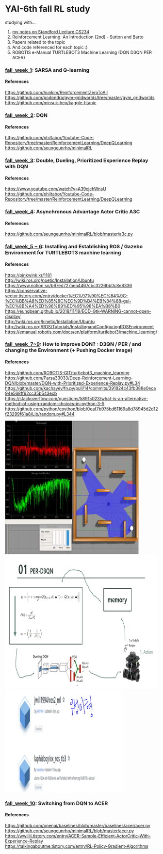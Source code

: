# YAI-6th fall RL study
  
studying with...  
1. [my notes on Standford Lecture CS234](https://github.com/laphisboy/RL_Summer/)  
2. Reinforcement Learning: An Introduction (2nd) - Sutton and Barto  
3. Papers related to the topic  
4. And code referenced for each topic :)  
5. ROBOTIS e-Manual TURTLEBOT3 Machine Learning (DQN D3QN PER ACER)


### [fall_week_1](https://github.com/laphisboy/RL_fall/tree/master/fall_week_1): SARSA and Q-learning

#### References  
https://github.com/hunkim/ReinforcementZeroToAll  
https://github.com/podondra/gym-gridworlds/tree/master/gym_gridworlds  
https://github.com/minsuk-heo/kaggle-titanic

### [fall_week_2](https://github.com/laphisboy/RL_fall/tree/master/fall_week_2): DQN

#### References
https://github.com/philtabor/Youtube-Code-Repository/tree/master/ReinforcementLearning/DeepQLearning
https://github.com/seungeunrho/minimalRL

### [fall_week_3](https://github.com/laphisboy/RL_fall/tree/master/fall_week_3): Double, Dueling, Prioritized Experience Replay with DQN

#### References
https://www.youtube.com/watch?v=A39cjchWnsU   
https://github.com/philtabor/Youtube-Code-Repository/tree/master/ReinforcementLearning/DeepQLearning

### [fall_week_4](https://github.com/laphisboy/RL_fall/tree/master/fall_week_4): Asynchronous Advantage Actor Critic A3C

#### References
https://github.com/seungeunrho/minimalRL/blob/master/a3c.py  

### [fall_week_5 ~ 6](https://github.com/laphisboy/RL_fall/tree/master/fall_week_5): Installing and Establishing ROS / Gazebo Environment for TURTLEBOT3 machine learning  

#### References
https://pinkwink.kr/1181  
http://wiki.ros.org/noetic/Installation/Ubuntu  
https://www.notion.so/b67ed727aea4467cbc3226bb0c8e8336  
https://conservative-vector.tistory.com/entry/docker%EC%97%90%EC%84%9C-%EC%BB%A8%ED%85%8C%EC%9D%B4%EB%84%88-gui-%EC%8B%A4%ED%96%89%ED%95%98%EA%B8%B0  
https://eungbean.github.io/2018/11/19/EOD-Gtk-WARNING-cannot-open-display/  
http://wiki.ros.org/kinetic/Installation/Ubuntu  
http://wiki.ros.org/ROS/Tutorials/InstallingandConfiguringROSEnvironment  
https://emanual.robotis.com/docs/en/platform/turtlebot3/machine_learning/  

### [fall_week_7~9](https://github.com/laphisboy/RL_fall/tree/master/fall_week_7): How to improve DQN? : D3QN / PER / and changing the Environment (+ Pushing Docker Image)

#### References
https://github.com/ROBOTIS-GIT/turtlebot3_machine_learning  
https://github.com/Parsa33033/Deep-Reinforcement-Learning-DQN/blob/master/DQN-with-Prioritized-Experience-Replay.py#L34  
https://github.com/kachayev/fn.py/pull/14/commits/391824c43fb388e0eca94e568ff62cc35b543ecb  
https://stackoverflow.com/questions/58915023/what-is-an-alternative-method-of-using-random-choices-in-python-3-5  
https://github.com/python/cpython/blob/0eaf7b975bd61169a8d78945d2d12f23299f61a8/Lib/random.py#L344  

<img src="https://github.com/laphisboy/RL_fall/blob/master/fall_week_7/Peek%202020-11-17%2018-39.gif" width="440" height="440" />  
<img src="https://github.com/laphisboy/RL_fall/blob/master/fall_week_9/PERD3QN.PNG" width="640" height="440" />  
<img src="https://github.com/laphisboy/RL_fall/blob/master/fall_week_9/builtdockerimages.PNG" width="390" height="340" />  

### [fall_week_10](https://github.com/laphisboy/RL_fall/tree/master/fall_week_7): Switching from DQN to ACER

#### References
https://github.com/openai/baselines/blob/master/baselines/acer/acer.py  
https://github.com/seungeunrho/minimalRL/blob/master/acer.py  
https://wwiiiii.tistory.com/entry/ACER-Sample-Efficient-ActorCritic-With-Experience-Replay  
https://talkingaboutme.tistory.com/entry/RL-Policy-Gradient-Algorithms  

